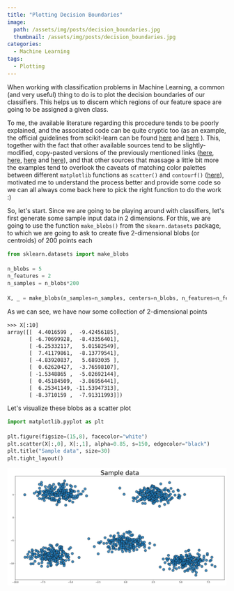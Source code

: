 ```yaml
---
title: "Plotting Decision Boundaries"
image:
  path: /assets/img/posts/decision_boundaries.jpg
  thumbnail: /assets/img/posts/decision_boundaries.jpg
categories:
  - Machine Learning
tags:
  - Plotting
---
```


When working with classification problems in Machine Learning, a common (and very useful) thing to do is to plot the decision boundaries of our classifiers. This helps us to discern which regions of our feature space are going to be assigned a given class.

To me, the available literature regarding this procedure tends to be poorly explained, and the associated code can be quite cryptic too (as an example, the official guidelines from scikit-learn can be found [here](https://scikit-learn.org/stable/auto_examples/tree/plot_iris_dtc.html) and [here](https://scikit-learn.org/stable/auto_examples/ensemble/plot_voting_decision_regions.html) ). This, together with the fact that other available sources tend to be slightly-modified, copy-pasted versions of the previously mentioned links ([here](https://towardsdatascience.com/easily-visualize-scikit-learn-models-decision-boundaries-dd0fb3747508), [here](https://gist.github.com/anandology/772d44d291a9daa198d4), [here](https://stackoverflow.com/questions/51297423/plot-scikit-learn-sklearn-svm-decision-boundary-surface) and [here](https://www.kaggle.com/arthurtok/decision-boundaries-visualised-via-python-plotly)), and that other sources that massage a little bit more the examples tend to overlook the caveats of matching color palettes between different `matplotlib` functions as `scatter()` and `contourf()` ([here](https://hackernoon.com/how-to-plot-a-decision-boundary-for-machine-learning-algorithms-in-python-3o1n3w07)), motivated me to understand the process better and provide some code so we can all always come back here to pick the right function to do the work :)

So, let's start. Since we are going to be playing around with classifiers, let's first generate some sample input data in 2 dimensions. For this, we are going to use the function `make_blobs()` from the `skearn.datasets` package, to which we are going to ask to create five 2-dimensional blobs (or centroids) of 200 points each

```python
from sklearn.datasets import make_blobs

n_blobs = 5
n_features = 2
n_samples = n_blobs*200

X, _ = make_blobs(n_samples=n_samples, centers=n_blobs, n_features=n_features, random_state=10)
```
As we can see, we have now some collection of 2-dimensional points

```
>>> X[:10]
array([[  4.4016599 ,  -9.42456185],
       [ -6.70699928,  -8.43356401],
       [ -6.25332117,   5.01582549],
       [  7.41179861,  -8.13779541],
       [ -4.83920837,   5.6893035 ],
       [  0.62620427,  -3.76598107],
       [ -1.5348865 ,  -5.02692144],
       [  0.45184509,  -3.86956441],
       [  6.25341149, -11.53947313],
       [ -8.3710159 ,  -7.91311993]])
```

Let's visualize these blobs as a scatter plot

```python
import matplotlib.pyplot as plt

plt.figure(figsize=(15,8), facecolor="white")
plt.scatter(X[:,0], X[:,1], alpha=0.85, s=150, edgecolor="black")
plt.title("Sample data", size=30)
plt.tight_layout()
```

![sample_data.jpg](/assets/img/posts/sample_data.jpg)

